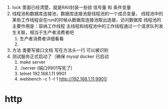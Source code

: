 1. lock 里面已经清楚，就是RAII封装一些锁 信号量 和 条件变量
2. 线程池和数据库连接池，数据库连接池是线程池的一个成员变量，
   线程池中的某些工作线程会在run的时候从数据库连接池取出连接，访问数据库
   线程池的主要作用是：容纳工作线程
   主线程和线程池中的工作线程通过一个请求队列发生关联，相当于生产者消费者吧
   1. 生产者消费者详细看看
   2. 
3. 方法 类要写接口文档  写在方法头一行 可以被识别
4. 测试服务正式启动了（确保 mysql docker 已启动
   1. make server 
   2. ./server (端口9901写死了)
   3. telnet 192.168.1.11 9901
   4. webbench -c 1 -t 1 http://192.168.1.11:9901/
# http




